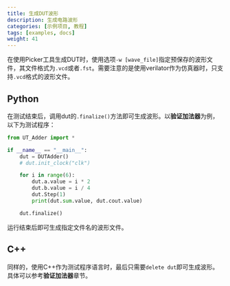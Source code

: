```yaml
---
title: 生成DUT波形
description: 生成电路波形
categories: [示例项目, 教程]
tags: [examples, docs]
weight: 41
---
```


在使用Picker工具生成DUT时，使用选项`-w [wave_file]`指定预保存的波形文件，其文件格式为`.vcd`或者`.fst`。需要注意的是使用verilator作为仿真器时，只支持`.vcd`格式的波形文件。

## Python
在测试结束后，调用dut的`.finalize()`方法即可生成波形。以**验证加法器**为例，以下为测试程序：
```python
from UT_Adder import *

if __name__ == "__main__":
    dut = DUTAdder()
    # dut.init_clock("clk")

    for i in range(6):
        dut.a.value = i * 2
        dut.b.value = i / 4
        dut.Step(1)
        print(dut.sum.value, dut.cout.value)

    dut.finalize()
```
运行结束后即可生成指定文件名的波形文件。

## C++
同样的，使用C++作为测试程序语言时，最后只需要`delete dut`即可生成波形。具体可以参考**验证加法器**章节。